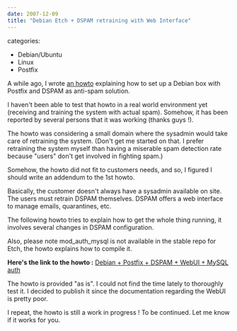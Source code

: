 ```yaml
---
date: 2007-12-09
title: "Debian Etch + DSPAM retraining with Web Interface"
---
```








categories:
- Debian/Ubuntu
- Linux
- Postfix


A while ago, I wrote [an howto](http://blog.wains.be/post/howto-postfix-chrooted-debian-etch-ssltls-smtp-auth-sasl-quota-vda-postfix-admin-with-virtual-usersdomains-autoreply-disclaimerautosignature-procmail-dspam-clamassassinclam/) explaining how to set up a Debian box with Postfix and DSPAM as anti-spam solution.

I haven't been able to test that howto in a real world environment yet (receiving and training the system with actual spam). Somehow, it has been reported by several persons that it was working (thanks guys !).

The howto was considering a small domain where the sysadmin would take care of retraining the system. (Don't get me started on that. I prefer retraining the system myself than having a miserable spam detection rate because "users" don't get involved in fighting spam.)

Somehow, the howto did not fit to customers needs, and so, I figured I should write an addendum to the 1st howto.

Basically, the customer doesn't always have a sysadmin available on site. The users must retrain DSPAM themselves.
DSPAM offers a web interface to manage emails, quarantines, etc.

The following howto tries to explain how to get the whole thing running, it involves several changes in DSPAM configuration.

Also, please note mod_auth_mysql is not available in the stable repo for Etch, the howto explains how to compile it.

**Here's the link to the howto :** [Debian + Postfix + DSPAM + WebUI + MySQL auth](http://blog.wains.be/pub/postfix/dspam-webui-debian.txt)

The howto is provided "as is". I could not find the time lately to thoroughly test it.
I decided to publish it since the documentation regarding the WebUI is pretty poor.

I repeat, the howto is still a work in progress ! To be continued.
Let me know if it works for you.

